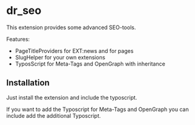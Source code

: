 # dr_seo
This extension provides some advanced SEO-tools.

Features:
* PageTitleProviders for EXT:news and for pages
* SlugHelper for your own extensions
* TyposScript for Meta-Tags and OpenGraph with inheritance

## Installation
Just install the extension and include the typoscript.

If you want to add the Typoscript for Meta-Tags and OpenGraph you can include add the additional Typoscript.
